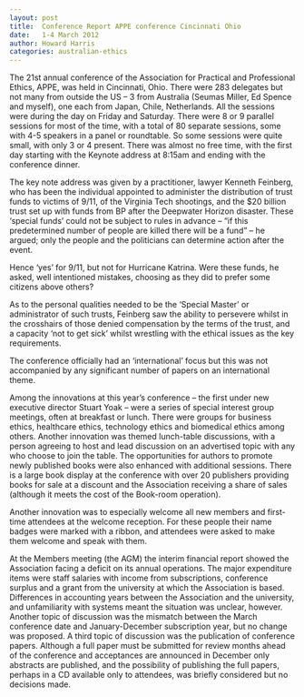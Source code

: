 ```yaml
---
layout: post
title:  Conference Report APPE conference Cincinnati Ohio
date:   1-4 March 2012
author: Howard Harris 
categories: australian-ethics
---
```

The 21st annual conference of the Association for Practical and Professional Ethics, APPE, was held in Cincinnati, Ohio. There were 283 delegates but not many from outside the US – 3 from Australia (Seumas Miller, Ed Spence and myself), one each from Japan, Chile, Netherlands. All the sessions were during the day on Friday and Saturday. There were 8 or 9 parallel sessions for most of the time, with a total of 80 separate sessions, some with 4-5 speakers in a panel or roundtable. So some sessions were quite small, with only 3 or 4 present. There was almost no free time, with the first day starting with the Keynote address at 8:15am and ending with the conference dinner.

The key note address was given by a practitioner, lawyer Kenneth Feinberg, who has been the individual appointed to administer the distribution of trust funds to victims of 9/11, of the Virginia Tech shootings, and the $20 billion trust set up with funds from BP after the Deepwater Horizon disaster. These ‘special funds’ could not be subject to rules in advance – “if this predetermined number of people are killed there will be a fund” – he argued; only the people and the politicians can determine action after the event.

Hence ‘yes’ for 9/11, but not for Hurricane Katrina. Were these funds, he asked, well intentioned mistakes, choosing as they did to prefer some citizens above others?

As to the personal qualities needed to be the ‘Special Master’ or administrator of such trusts, Feinberg saw the ability to persevere whilst in the crosshairs of those denied compensation by the terms of the trust, and a capacity ‘not to get sick’ whilst wrestling with the ethical issues as the key requirements.

The conference officially had an ‘international’ focus but this was not accompanied by any significant number of papers on an international theme.

Among the innovations at this year’s conference – the first under new executive director Stuart Yoak – were a series of special interest group meetings, often at breakfast or lunch. There were groups for business ethics, healthcare ethics, technology ethics and biomedical ethics among others. Another innovation was themed lunch-table discussions, with a person agreeing to host and lead discussion on an advertised topic with any who choose to join the table. The opportunities for authors to promote newly published books were also enhanced with additional sessions. There is a large book display at the conference with over 20 publishers providing books for sale at a discount and the Association receiving a share of sales (although it meets the cost of the Book-room operation).

Another innovation was to especially welcome all new members and first-time attendees at the welcome reception. For these people their name badges were marked with a ribbon, and attendees were asked to make them welcome and speak with them.

At the Members meeting (the AGM) the interim financial report showed the Association facing a deficit on its annual operations. The major expenditure items were staff salaries with income from subscriptions, conference surplus and a grant from the university at which the Association is based. Differences in accounting years between the Association and the university, and unfamiliarity with systems meant the situation was unclear, however. Another topic of discussion was the mismatch between the March conference date and January-December subscription year, but no change was proposed. A third topic of discussion was the publication of conference papers. Although a full paper must be submitted for review months ahead of the conference and acceptances are announced in December only abstracts are published, and the possibility of publishing the full papers, perhaps in a CD available only to attendees, was briefly considered but no decisions made.
